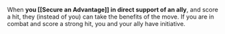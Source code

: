 When **you [[Secure an Advantage]] in direct support of an ally**, and score a hit, they (instead of you) can take the benefits of the move. If you are in combat and score a strong hit, you and your ally have initiative.